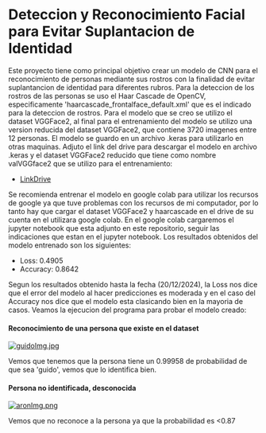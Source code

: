 # Deteccion y Reconocimiento Facial para Evitar Suplantacion de Identidad
Este proyecto tiene como principal objetivo crear un modelo de CNN para el reconocimiento de personas mediante sus rostros con la finalidad de evitar suplantancion de identidad para diferentes rubros.
Para la deteccion de los rostros de las personas se uso el Haar Cascade de OpenCV, especificamente 'haarcascade_frontalface_default.xml' que es el indicado para la deteccion de rostros.
Para el modelo que se creo se utilizo el dataset VGGFace2, al final para el entrenamiento del modelo se utilizo una version reducida del dataset VGGFace2, que contiene 3720 imagenes entre 12 personas.
El modelo se guardo en un archivo .keras para utilizarlo en otras maquinas.
Adjuto el link del drive para descargar el modelo en archivo .keras y el dataset VGGFace2 reducido que tiene como nombre valVGGface2 que se utilizo para el entrenamiento:
- [LinkDrive](https://drive.google.com/drive/folders/17lbxGxF5LLky8pn39AZ43N8VXsoJgQoH?usp=sharing)

Se recomienda entrenar el modelo en google colab para utilizar los recursos de google ya que tuve problemas con los recursos de mi computador, por lo tanto hay que cargar el dataset VGGFace2 y haarcascade en el drive de su cuenta en el utilizara google colab.
En el google colab cargaremos el jupyter notebook que esta adjunto en este repositorio, seguir las indicaciones que estan en el jupyter notebook.
Los resultados obtenidos del modelo entrenado son los siguientes:
- Loss: 0.4905
- Accuracy: 0.8642

Segun los resultados obtenido hasta la fecha (20/12/2024), la Loss nos dice que el error del modelo al hacer predicciones es moderada y en el caso del Accuracy nos dice que el modelo esta clasicando bien en la mayoria de casos.
Veamos la ejecucion del programa para probar el modelo creado:
#### Reconocimiento de una persona que existe en el dataset
[![guidoImg.jpg](https://i.postimg.cc/3wJ2hkP7/guidoImg.jpg)](https://postimg.cc/xXhXy1fF)

Vemos que tenemos que la persona tiene un 0.99958 de probabilidad de que sea 'guido', vemos que lo identifica bien.
#### Persona no identificada, desconocida
[![aronImg.png](https://i.postimg.cc/SsH9cDjN/aronImg.png)](https://postimg.cc/BLct05xd)

Vemos que no reconoce a la persona ya que la probabilidad es <0.87
